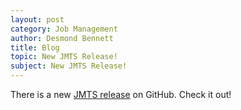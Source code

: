 ```yaml
---
layout: post
category: Job Management
author: Desmond Bennett
title: Blog
topic: New JMTS Release!
subject: New JMTS Release!
---
```


<p>
    There is a new <a target="_blank"
       href="https://github.com/DPBandA/job-management-tracking-system/releases/latest">
        JMTS release</a> on GitHub. Check it out!
</p>